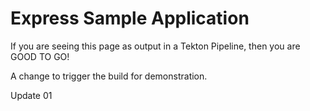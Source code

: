 # Express Sample Application

If you are seeing this page as output in a Tekton Pipeline, then you are GOOD TO GO!

A change to trigger the build for demonstration.

Update 01
